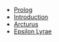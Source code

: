 * [Prolog](chapters/00-prolog.md)
* [Introduction](chapters/01-introduction.md)
* [Arcturus](chapters/02-arcturus.md)
* [Epsilon Lyrae](chapters/03-epsilon-lyrae.md)
